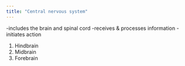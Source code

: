 ```yaml
---
title: "Central nervous system"
---
```

-includes the brain and spinal cord
-receives &amp; processes information
-initiates action

1) Hindbrain
2) Midbrain
3) Forebrain

